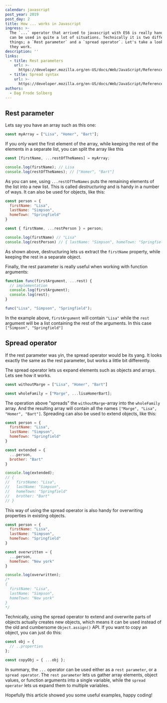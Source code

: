 ```yaml
---
calendar: javascript
post_year: 2019
post_day: 2
title: How ... works in Javascript
ingress: >-
  The `...` operator that arrived to javascript with ES6 is really handy, and
  can be used in quite a lot of situations. Technically it is two different
  things; a `Rest parameter` and a `spread operator`. Let's take a look at how
  they work.
description: ''
links:
  - title: Rest parameters
    url: >-
      https://developer.mozilla.org/en-US/docs/Web/JavaScript/Reference/Functions/rest_parameters
  - title: Spread syntax
    url: >-
      https://developer.mozilla.org/en-US/docs/Web/JavaScript/Reference/Operators/Spread_syntax
authors:
  - Dag Frode Solberg
---
```

## Rest parameter

Lets say you have an array such as this one:

```js
const myArray = ["Lisa", "Homer", "Bart"];
```

If you only want the first element of the array, while keeping the rest of the elements in a separate list, you can split the array like this

```js
const [firstName, ...restOfTheNames] = myArray;

console.log(firstName); // Lisa
console.log(restOfTheNames); // ["Homer", "Bart"]
```

As you can see, using `...restOfTheNames` puts the remaining elements of the list into a new list. This is called _destructuring_ and is handy in a number of ways. It can also be used for objects, like this:

```js
const person = {
  firstName: "Lisa",
  lastName: "Simpson",
  homeTown: "Springfield"
}

const { firstName, ...restPerson } = person;

console.log(firstName) // "Lisa"
console.log(restPerson) // { lastName: "Simpson", homeTown: "Springfield" }
```

As shown above, destructuring lets us extract the `firstName` property, while keeping the rest in a separate object.

Finally, the rest parameter is really useful when working with function arguments:

```js
function func(firstArgument, ...rest) {
  // implementation
  console.log(firstArgument);
  console.log(rest);
}

func("Lisa", "Simpson", "Springfield");
```

In the example above, `firstArgument` will contain `"Lisa"` while the `rest` argument will be a list containing the rest of the arguments. In this case `["Simpson", "Springfield"]`

## Spread operator

If the rest parameter was yin, the spread operator would be its yang. It looks exactly the same as the rest parameter, but works a little bit differently.

The spread operator lets us expand elements such as objects and arrays. Lets see how it works.

```js
const withoutMarge = ["Lisa", "Homer", "Bart"]

const wholeFamily = ["Marge", ...lisaHomerBart];
```

The operation above "spreads" the `withoutMarge`-array into the `wholeFamily` array. And the resulting array will contain all the names `["Marge", "Lisa", "Homer", "Bart"]`. Spreading can also be used to extend objects, like this:

```js
const person = {
  firstName: "Lisa",
  lastName: "Simpson",
  homeTown: "Springfield"
}

const extended = {
  ...person,
  brother: "Bart"
}

console.log(extended);
// {
//   firstName: "Lisa",
//   lastName: "Simpson",
//   homeTown: "Springfield"
//   brother: "Bart"
// }
```

This way of using the spread operator is also handy for overwriting properties in existing objects.

```js
const person = {
  firstName: "Lisa",
  lastName: "Simpson",
  homeTown: "Springfield"
}

const overwritten = {
  ...person,
  homeTown: "New york"
}

console.log(overwritten);
/*
{
  firstName: "Lisa",
  lastName: "Simpson",
  homeTown: "New york"
}
*/
```

Technically, using the spread operator to extend and overwrite parts of objects actually creates new objects, which means it can be used instead of the old and cumbersome `Object.assign()` API. If you want to copy an object, you can just do this:

```js
const obj = {
  // ..properties
};

const copyObj = { ...obj };
```

In summary, the `...` operator can be used either as a `rest parameter`, or a `spread operator`. The `rest parameter` lets us gather array elements, object values, or function arguments into a single variable, while the `spread operator` lets us expand them to multiple variables.

Hopefully this article showed you some useful examples, happy coding!
